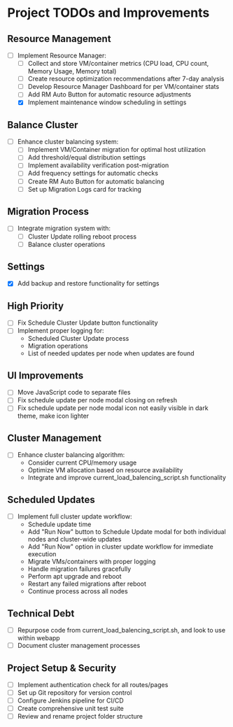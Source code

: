 # Project TODOs and Improvements

## Resource Management
- [ ] Implement Resource Manager:
  - [ ] Collect and store VM/container metrics (CPU load, CPU count, Memory Usage, Memory total)
  - [ ] Create resource optimization recommendations after 7-day analysis
  - [ ] Develop Resource Manager Dashboard for per VM/container stats
  - [ ] Add RM Auto Button for automatic resource adjustments
  - [x] Implement maintenance window scheduling in settings

## Balance Cluster
- [ ] Enhance cluster balancing system:
  - [ ] Implement VM/Container migration for optimal host utilization
  - [ ] Add threshold/equal distribution settings
  - [ ] Implement availability verification post-migration
  - [ ] Add frequency settings for automatic checks
  - [ ] Create RM Auto Button for automatic balancing
  - [ ] Set up Migration Logs card for tracking

## Migration Process
- [ ] Integrate migration system with:
  - [ ] Cluster Update rolling reboot process
  - [ ] Balance cluster operations

## Settings
- [x] Add backup and restore functionality for settings

## High Priority
- [ ] Fix Schedule Cluster Update button functionality
- [ ] Implement proper logging for:
  - Scheduled Cluster Update process
  - Migration operations
  - List of needed updates per node when updates are found

## UI Improvements
- [ ] Move JavaScript code to separate files
- [ ] Fix schedule update per node modal closing on refresh
- [ ] Fix schedule update per node modal icon not easily visible in dark theme, make icon lighter

## Cluster Management
- [ ] Enhance cluster balancing algorithm:
  - Consider current CPU/memory usage
  - Optimize VM allocation based on resource availability
  - Integrate and improve current_load_balencing_script.sh functionality

## Scheduled Updates
- [ ] Implement full cluster update workflow:
  - Schedule update time
  - Add "Run Now" button to Schedule Update modal for both individual nodes and cluster-wide updates
  - Add "Run Now" option in cluster update workflow for immediate execution
  - Migrate VMs/containers with proper logging
  - Handle migration failures gracefully
  - Perform apt upgrade and reboot
  - Restart any failed migrations after reboot
  - Continue process across all nodes

## Technical Debt
- [ ] Repurpose code from current_load_balencing_script.sh, and look to use within webapp
- [ ] Document cluster management processes

## Project Setup & Security
- [ ] Implement authentication check for all routes/pages
- [ ] Set up Git repository for version control
- [ ] Configure Jenkins pipeline for CI/CD
- [ ] Create comprehensive unit test suite
- [ ] Review and rename project folder structure

